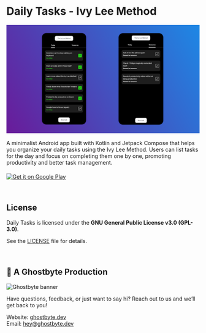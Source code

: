 # Daily Tasks - Ivy Lee Method

![Screenshot of Daily Tasks app](https://github.com/ghostbyte-dev/daily-tasks/blob/52f14fcb07a861a192860754f56f6641ca328be3/assets/dailytasks.png)

A minimalist Android app built with Kotlin and Jetpack Compose that helps you organize your daily tasks using the Ivy Lee Method. Users can list tasks for the day and focus on completing them one by one, promoting productivity and better task management.


<a href="https://play.google.com/store/apps/details?id=com.daniebeler.dailytasks"><img alt="Get it on Google Play" src="https://play.google.com/intl/en_us/badges/static/images/badges/en_badge_web_generic.png" height="70" align="middle"></a>

<br>

## License

Daily Tasks is licensed under the **GNU General Public License v3.0 (GPL-3.0)**.

See the [LICENSE](./LICENSE) file for details.

<br>

## 👻 A Ghostbyte Production

![Ghostbyte banner](https://github.com/ghostbyte-dev/ghostbyte-website/blob/53ed21675d8306f4c6885ae0653b2805ee5b2e06/assets/ghostbyte_banner.png)

Have questions, feedback, or just want to say hi? Reach out to us and we’ll get back to you!

Website: [ghostbyte.dev](https://ghostbyte.dev)  
Email: [hey@ghostbyte.dev](mailto:hey@ghostbyte.dev)
